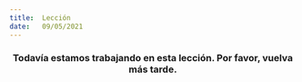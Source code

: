```yaml
---
title:  Lección
date:   09/05/2021
---
```


### <center>Todavía estamos trabajando en esta lección. Por favor, vuelva más tarde.</center>
